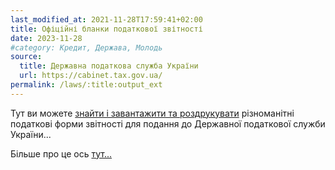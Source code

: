 ```yaml
---
last_modified_at: 2021-11-28T17:59:41+02:00
title: Офіційні бланки податкової звітності
date: 2023-11-28
#category: Кредит, Держава, Молодь
source:
  title: Державна податкова служба України
  url: https://cabinet.tax.gov.ua/
permalink: /laws/:title:output_ext
---
```


Тут ви можете [знайти і завантажити та роздрукувати](https://cabinet.tax.gov.ua/form) різноманітні податкові форми звітності для подання до Державної податкової служби України...

Більше про це ось [тут...](https://cabinet.tax.gov.ua/form)
